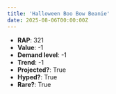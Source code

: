 ```yaml
---
title: 'Halloween Boo Bow Beanie'
date: 2025-08-06T00:00:00Z
---
```

- **RAP**: 321
- **Value**: -1
- **Demand level**: -1
- **Trend**: -1
- **Projected?**: True
- **Hyped?**: True
- **Rare?**: True
